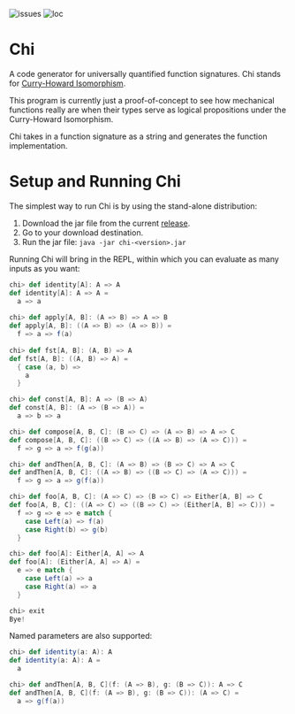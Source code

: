 ![issues](https://img.shields.io/github/issues/melvic-ybanez/chi) ![loc](https://img.shields.io/tokei/lines/github/melvic-ybanez/chi)

# Chi
A code generator for universally quantified function signatures. 
Chi stands 
for [Curry-Howard Isomorphism](https://en.wikipedia.org/wiki/Curry%E2%80%93Howard_correspondence). 

This program is currently just a proof-of-concept to see how mechanical functions really
are when their types serve as logical propositions under the Curry-Howard Isomorphism.

Chi takes in a function signature as a string and generates the function implementation.

# Setup and Running Chi
The simplest way to run Chi is by using the stand-alone distribution:
1. Download the jar file from the current [release](https://github.com/melvic-ybanez/chi/releases).
2. Go to your download destination.
3. Run the jar file: `java -jar chi-<version>.jar`

Running Chi will bring in the REPL, within which you can evaluate as many
inputs as you want:

```scala
chi> def identity[A]: A => A
def identity[A]: A => A =
  a => a
  
chi> def apply[A, B]: (A => B) => A => B
def apply[A, B]: ((A => B) => (A => B)) =
  f => a => f(a)
  
chi> def fst[A, B]: (A, B) => A
def fst[A, B]: ((A, B) => A) =
  { case (a, b) =>
    a
  }

chi> def const[A, B]: A => (B => A)
def const[A, B]: (A => (B => A)) =
  a => b => a

chi> def compose[A, B, C]: (B => C) => (A => B) => A => C
def compose[A, B, C]: ((B => C) => ((A => B) => (A => C))) =
  f => g => a => f(g(a))

chi> def andThen[A, B, C]: (A => B) => (B => C) => A => C
def andThen[A, B, C]: ((A => B) => ((B => C) => (A => C))) =
  f => g => a => g(f(a))

chi> def foo[A, B, C]: (A => C) => (B => C) => Either[A, B] => C
def foo[A, B, C]: ((A => C) => ((B => C) => (Either[A, B] => C))) =
  f => g => e => e match {
    case Left(a) => f(a)
    case Right(b) => g(b)
  }

chi> def foo[A]: Either[A, A] => A
def foo[A]: (Either[A, A] => A) =
  e => e match {
    case Left(a) => a
    case Right(a) => a
  }

chi> exit
Bye!
```

Named parameters are also supported:

```scala
chi> def identity(a: A): A
def identity(a: A): A =
  a

chi> def andThen[A, B, C](f: (A => B), g: (B => C)): A => C
def andThen[A, B, C](f: (A => B), g: (B => C)): (A => C) =
  a => g(f(a))

```